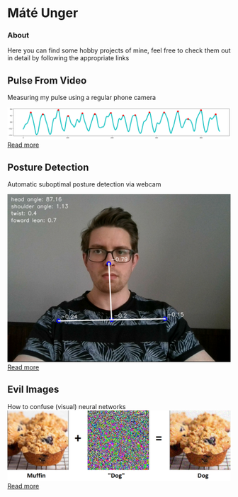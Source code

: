 # Máté Unger
### About
<div align="justify">
Here you can find some hobby projects of mine, feel free to check  
them out in detail by following the appropriate links
</div>

## Pulse From Video

Measuring my pulse using a regular phone camera
  

![image](images/ppg/one_ch_peak_short.png)  
[Read more](ppg.md)


## Posture Detection
Automatic suboptimal posture detection via webcam

![image](images/posture/sitting_straig_small.PNG)  
[Read more](postureDetection.md)


## Evil Images
How to confuse (visual) neural networks
![image](images/adversarial_images/non_targeted_resnet/flow.png)  
[Read more](adversarialImages.md)
